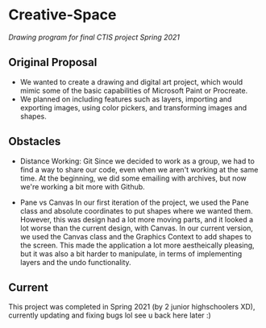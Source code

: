 # Creative-Space

*Drawing program for final CTIS project Spring 2021*

## Original Proposal
- We wanted to create a drawing and digital art project, which would mimic some of the basic capabilities of Microsoft Paint or Procreate.
- We planned on including features such as layers, importing and exporting images, using color pickers, and transforming images and shapes.

## Obstacles
- Distance Working: Git
Since we decided to work as a group, we had to find a way to share our code, even when we aren't working at the same time. At the beginning, we did some emailing with archives, but now we're working a bit more with Github.

- Pane vs Canvas
In our first iteration of the project, we used the Pane class and absolute coordinates to put shapes where we wanted them. However, this was design had a lot more moving parts, and it looked a lot worse than the current design, with Canvas.
In our current version, we used the Canvas class and the Graphics Context to add shapes to the screen. This made the application a lot more aestheically pleasing, but it was also a bit harder to manipulate, in terms of implementing layers and the undo functionality.

## Current
This project was completed in Spring 2021 (by 2 junior highschoolers XD), currently updating and fixing bugs lol see u back here later :) 

